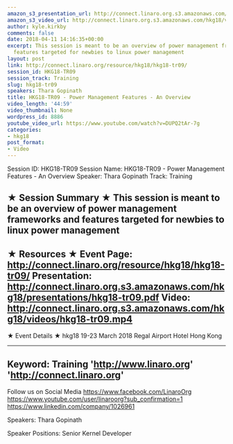 ```yaml
---
amazon_s3_presentation_url: http://connect.linaro.org.s3.amazonaws.com/hkg18/presentations/hkg18-tr09.pdf
amazon_s3_video_url: http://connect.linaro.org.s3.amazonaws.com/hkg18/videos/hkg18-tr09.mp4
author: kyle.kirkby
comments: false
date: 2018-04-11 14:16:35+00:00
excerpt: This session is meant to be an overview of power management frameworks and
  features targeted for newbies to linux power management
layout: post
link: http://connect.linaro.org/resource/hkg18/hkg18-tr09/
session_id: HKG18-TR09
session_track: Training
slug: hkg18-tr09
speakers: Thara Gopinath
title: HKG18-TR09 - Power Management Features - An Overview
video_length: '44:59'
video_thumbnail: None
wordpress_id: 8886
youtube_video_url: https://www.youtube.com/watch?v=DUPQ2tAr-7g
categories:
- hkg18
post_format:
- Video
---
```


Session ID: HKG18-TR09
Session Name: HKG18-TR09 - Power Management Features - An Overview
Speaker: Thara Gopinath
Track: Training


★ Session Summary ★
This session is meant to be an overview of power management frameworks and features targeted for newbies to linux power management
---------------------------------------------------
★ Resources ★
Event Page: http://connect.linaro.org/resource/hkg18/hkg18-tr09/
Presentation: http://connect.linaro.org.s3.amazonaws.com/hkg18/presentations/hkg18-tr09.pdf
Video: http://connect.linaro.org.s3.amazonaws.com/hkg18/videos/hkg18-tr09.mp4
 ---------------------------------------------------
★ Event Details ★
hkg18
19-23 March 2018 
Regal Airport Hotel Hong Kong

---------------------------------------------------
Keyword: Training
'http://www.linaro.org'
'http://connect.linaro.org'
---------------------------------------------------
Follow us on Social Media
https://www.facebook.com/LinaroOrg
https://www.youtube.com/user/linaroorg?sub_confirmation=1
https://www.linkedin.com/company/1026961

Speakers: Thara Gopinath

Speaker Positions: Senior Kernel Developer


